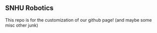 ## SNHU Robotics

This repo is for the customization of our github page! (and maybe some misc other junk)

